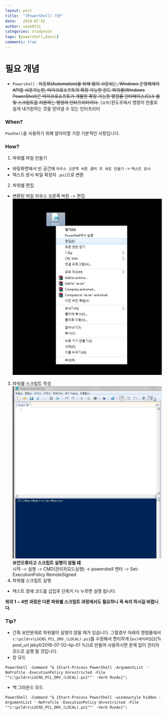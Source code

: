 ```yaml
---
layout: post
title:  "[PowerShell] 기본"
date:   2018-07-02
author: souk0721
categories: studynote
tags: [powershell,basic]
comments: true
---
```



# 필요 개념
  - `Powershell` : <del>자동화(Automation)을 위해 많이 사용되는, Windows 운영체제의 API를 사용가능한, 마이크로소프트의 확장 가능한 윈도 파워셸(Windows PowerShell)은 마이크로소프트가 개발한 확장 가능한 명령줄 인터페이스(CLI) 셸 및 스크립트를 지원하는 명령어 인터프리터이다.</del>
  `[요약]`윈도우에서 명령어 한줄로 쉽게 내가원하는 것을 얻어낼 수 있는 인터프리터

### When?
`PowShell`을 사용하기 위해 알아아할 가장 기본적인 사항입니다.

### How?
1. 파워쉘 파일 만들기
 - 바탕화면에서 빈 공간에 `마우스 오른쪽 버튼 클릭 후 새로 만들기` -> `텍스트 문서`
 - 텍스트 문서 파일 확장자 `.ps1`으로 변환
2. 파워쉘 편집
 - 변환된 파일 마우스 오른쪽 버튼 -> 편집
 ![powshell01](/assets/post-img-18-07/powshell-print-01.jpg)
3. 파워쉘 스크립트 작성
 ![powshell02](/assets/post-img-18-07/powshell-print-02.jpg)
  **보안오류라고 스크립트 실행이 않될 떄**<br>
 시작 -> 실행 -> CMD(관리자모드실행) -> powershell 엔터 -> Set-ExecutionPolicy RemoteSigned
4. 파워쉘 스크립트 실행
 - 텍스트 창에 코드를 삽입후 단축키 `F5` 누루면 실행 됩니다.

**위의 1 ~ 4번 과정은 다른 파워쉘 스크립트 과정에서도 필요하니 꼭 숙지 하시길 바랍니다.**

### Tip?
 - 간혹 보안문제로 파워쉘이 실행이 않될 때가 있습니다. 
 그럴경우 아래의 명령줄에서 `c:\pcldrv\LGCNS_PCL_DRV_(LOCAL).ps1`를 수정해서 편리하게 [`ex)배치파일`]({% post_url jekyll/2018-07-02-tip-01 %})로 만들어 사용하시면 문제 없이 관리자 모드로 실행 될 것입니다.
 - 창 모드
 ```
 PowerShell -Command "& {Start-Process PowerShell -ArgumentList '-NoProfile -ExecutionPolicy Unrestricted -File ""c:\pcldrv\LGCNS_PCL_DRV_(LOCAL).ps1""' -Verb RunAs}";
 ```
 - 백 그라운드 모드
 ```
 PowerShell -Command "& {Start-Process PowerShell -windowstyle hidden -ArgumentList '-NoProfile -ExecutionPolicy Unrestricted -File ""c:\pcldrv\LGCNS_PCL_DRV_(LOCAL).ps1""' -Verb RunAs}";
 ```




